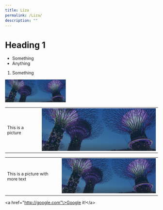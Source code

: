 ```yaml
---
title: Liza
permalink: /Liza/
description: ""
---
```

<h1>Heading 1</h2>

<ul>
	<li>Something</li>
	<li> Anything</li>
	</ul>

<ol>
	<li>Something</li>
</ol>


<img src="/images/hero-banner.png"
style="width:200px;">



<table>
<tr>
<td>This is a picture</td>
	<td><img src="/images/hero-banner.png"
style="width:400px;"></td>
</tr>
</table>


<table>
<tr>
<td>This is a picture with more text</td>
	<td><img src="/images/hero-banner.png"
style="width:400px;"></td>
</tr>
</table>



<a href\="http://google.com"\>Google it!</a\>





